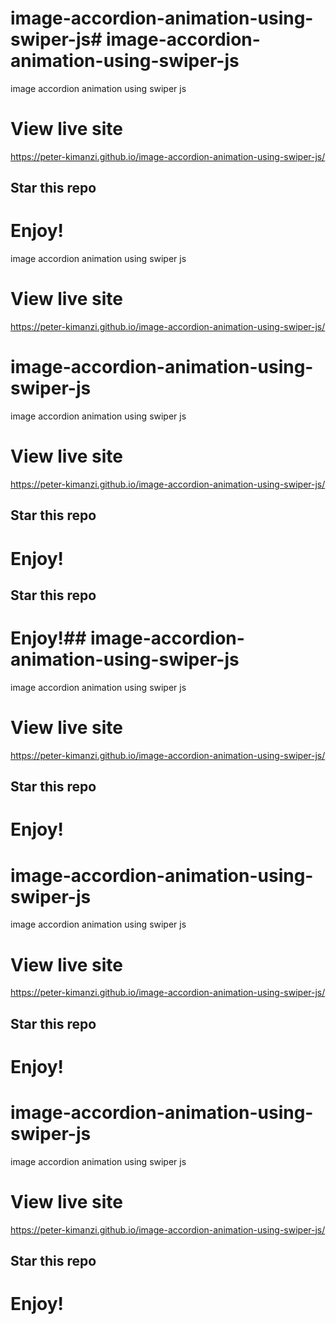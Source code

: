 # image-accordion-animation-using-swiper-js# image-accordion-animation-using-swiper-js
image accordion animation using swiper js


# View live site

https://peter-kimanzi.github.io/image-accordion-animation-using-swiper-js/

## Star this repo


# Enjoy!

image accordion animation using swiper js


# View live site

https://peter-kimanzi.github.io/image-accordion-animation-using-swiper-js/
# image-accordion-animation-using-swiper-js
image accordion animation using swiper js


# View live site

https://peter-kimanzi.github.io/image-accordion-animation-using-swiper-js/

## Star this repo


# Enjoy!

## Star this repo


# Enjoy!## image-accordion-animation-using-swiper-js
image accordion animation using swiper js


# View live site

https://peter-kimanzi.github.io/image-accordion-animation-using-swiper-js/

## Star this repo


# Enjoy!

# image-accordion-animation-using-swiper-js
image accordion animation using swiper js


# View live site

https://peter-kimanzi.github.io/image-accordion-animation-using-swiper-js/

## Star this repo


# Enjoy!


# image-accordion-animation-using-swiper-js
image accordion animation using swiper js


# View live site

https://peter-kimanzi.github.io/image-accordion-animation-using-swiper-js/

## Star this repo


# Enjoy!

